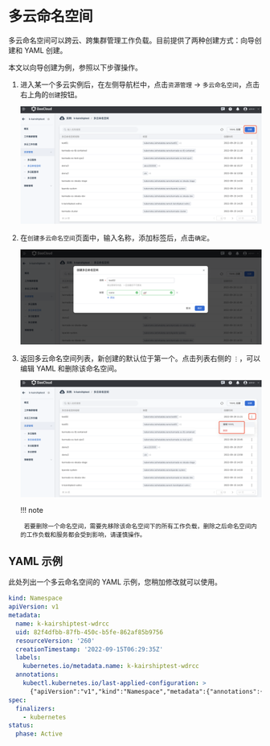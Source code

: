 # 多云命名空间

多云命名空间可以跨云、跨集群管理工作负载。目前提供了两种创建方式：向导创建和 YAML 创建。

本文以向导创建为例，参照以下步骤操作。

1. 进入某一个多云实例后，在左侧导航栏中，点击`资源管理` -> `多云命名空间`，点击右上角的`创建`按钮。

    ![image](../images/ns01.png)

2. 在`创建多云命名空间`页面中，输入名称，添加标签后，点击`确定`。

    ![image](../images/ns02.png)

3. 返回多云命名空间列表，新创建的默认位于第一个。点击列表右侧的 `⋮`，可以编辑 YAML 和删除该命名空间。

    ![image](../images/ns03.png)

    !!! note

        若要删除一个命名空间，需要先移除该命名空间下的所有工作负载，删除之后命名空间内的工作负载和服务都会受到影响，请谨慎操作。

## YAML 示例

此处列出一个多云命名空间的 YAML 示例，您稍加修改就可以使用。

```yaml
kind: Namespace
apiVersion: v1
metadata:
  name: k-kairshiptest-wdrcc
  uid: 82f4dfbb-87fb-450c-b5fe-862af85b9756
  resourceVersion: '260'
  creationTimestamp: '2022-09-15T06:29:35Z'
  labels:
    kubernetes.io/metadata.name: k-kairshiptest-wdrcc
  annotations:
    kubectl.kubernetes.io/last-applied-configuration: >
      {"apiVersion":"v1","kind":"Namespace","metadata":{"annotations":{},"name":"k-kairshiptest-wdrcc"}}
spec:
  finalizers:
    - kubernetes
status:
  phase: Active
```

